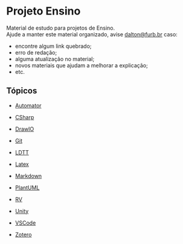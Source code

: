 # Projeto Ensino

Material de estudo para projetos de Ensino.  
Ajude a manter este material organizado, avise [dalton@furb.br](mailto:dalton@furb.br) caso:

- encontre algum link quebrado;  
- erro de redação;  
- alguma atualização no material;  
- novos materiais que ajudam a melhorar a explicação;
- etc.  

## Tópicos

- [Automator](_._/Automator)  

- [CSharp](_._/CSharp)  

- [DrawIO](_._/DrawIO)  

- [Git](_._/Git)  

- [LDTT](_._/LDTT)  

- [Latex](_._/Latex)  

- [Markdown](_._/Markdown)  

- [PlantUML](_._/PlantUML)  

- [RV](_._/RV)  

- [Unity](_._/Unity)  

- [VSCode](_._/VSCode)  

- [Zotero](_._/Zotero)  
